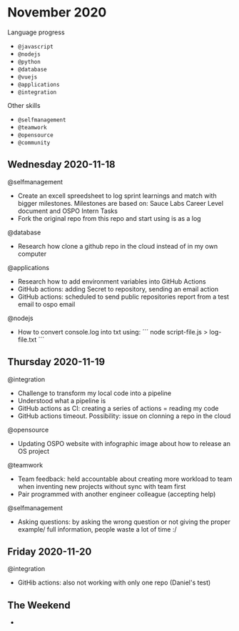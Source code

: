 # November 2020
Language progress
- `@javascript`
- `@nodejs`
- `@python`
- `@database`
- `@vuejs`
- `@applications`
- `@integration`

Other skills
- `@selfmanagement`
- `@teamwork`
- `@opensource`
- `@community`

## Wednesday 2020-11-18

@selfmanagement
- Create an excell spreedsheet to log sprint learnings and match with bigger milestones. Milestones are based on: Sauce Labs Career Level document and OSPO Intern Tasks
- Fork the original repo from this repo and start using is as a log

@database
- Research how clone a github repo in the cloud instead of in my own computer

@applications
- Research how to add environment variables into GitHub Actions
- GitHub actions: adding Secret to repository, sending an email action
- GitHub actions: scheduled to send public repositories report from a test email to ospo email

@nodejs
- How to convert console.log into txt using:
´´´
node script-file.js > log-file.txt
´´´

## Thursday 2020-11-19

@integration
- Challenge to transform my local code into a pipeline
- Understood what a pipeline is
- GitHub actions as CI: creating a series of actions = reading my code
- GitHub actions timeout. Possibility: issue on clonning a repo in the cloud

@opensource
- Updating OSPO website with infographic image about how to release an OS project

@teamwork
- Team feedback: held accountable about creating more workload to team when inventing new projects without sync with team first
- Pair programmed with another engineer colleague (accepting help)

@selfmanagement
- Asking questions: by asking the wrong question or not giving the proper example/ full information, people waste a lot of time :/


## Friday 2020-11-20
@integration
- GitHib actions: also not working with only one repo (Daniel's test)

## The Weekend

-

